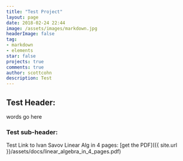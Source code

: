 ```yaml
---
title: "Test Project"
layout: page
date: 2018-02-24 22:44
image: /assets/images/markdown.jpg
headerImage: false
tag:
- markdown
- elements
star: false
projects: true
comments: true
author: scottcohn
description: Test
---
```


## Test Header:

words go here

### Test sub-header:


Test Link to Ivan Savov Linear Alg in 4 pages:
[get the PDF]({{ site.url }}/assets/docs/linear_algebra_in_4_pages.pdf)
